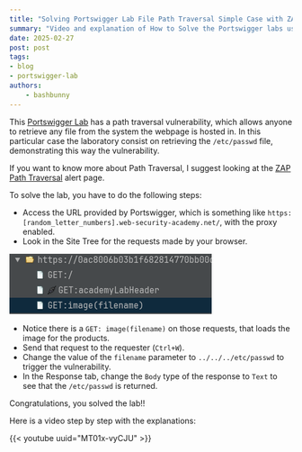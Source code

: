 ```yaml
---
title: "Solving Portswigger Lab File Path Traversal Simple Case with ZAP"
summary: "Video and explanation of How to Solve the Portswigger labs using ZAP, in this case: 'Path Traversal Simple Case'"
date: 2025-02-27
post: post
tags:
- blog
- portswigger-lab
authors:
    - bashbunny
---
```


This [Portswigger Lab](https://portswigger.net/web-security/file-path-traversal/lab-simple) has a path traversal vulnerability, which allows anyone to retrieve any file from the system the webpage is hosted in. In this particular case the laboratory consist on retrieving the `/etc/passwd` file, demonstrating this way the vulnerability.

If you want to know more about Path Traversal, I suggest looking at the [ZAP Path Traversal](/docs/alerts/6-2/) alert page.

To solve the lab, you have to do the following steps:
- Access the URL provided by Portswigger, which is something like `https:[random_letter_numbers].web-security-academy.net/`, with the proxy enabled.
- Look in the Site Tree for the requests made by your browser.

![ZAP Site Tree GET Image](images/zap-site-tree.png)

- Notice there is a `GET: image(filename)` on those requests, that loads the image for the products.
- Send that request to the requester (`Ctrl+W`).
- Change the value of the `filename` parameter to `../../../etc/passwd` to trigger the vulnerability.
- In the Response tab, change the `Body` type of the response to `Text` to see that the `/etc/passwd` is returned.

Congratulations, you solved the lab!! 

Here is a video step by step with the explanations:

{{< youtube uuid="MT01x-vyCJU" >}}

